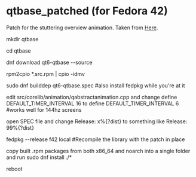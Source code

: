 # qtbase_patched (for Fedora 42)
Patch for the stuttering overview animation. Taken from <a href="https://bugsfiles.kde.org/attachment.cgi?id=176255" name="Patch" id="linktome" target="_blank">Here</a>.

mkdir qtbase <br>

cd qtbase <br>

dnf download qt6-qtbase --source <br>

rpm2cpio *.src.rpm | cpio -idmv <br>

sudo dnf builddep  qt6-qtbase.spec #also install fedpkg while you're at it <br>

edit src/corelib/animation/qabstractanimation.cpp and change define DEFAULT_TIMER_INTERVAL 16 to define DEFAULT_TIMER_INTERVAL 6 #works well for 144hz screens <br>

open SPEC file and change Release: x%{?dist} to something like Release: 99%{?dist} <br>

fedpkg --release f42 local #Recompile the library with the patch in place <br>

copy built .rpm packages from both x86_64 and noarch into a single folder and run sudo dnf install ./* <br>

reboot
